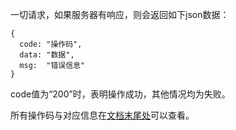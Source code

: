 一切请求，如果服务器有响应，则会返回如下json数据：
```
{
  code: "操作码",
  data: "数据",
  msg:  "错误信息"
}
```
code值为“200”时，表明操作成功，其他情况均为失败。

所有操作码与对应信息在[文档末尾处](#api-_footer)可以查看。